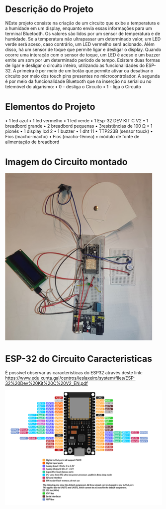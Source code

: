 # Descrição do Projeto
NEste projeto consiste na criação de um circuito que exibe a temperatura e a humidade em um display, enquanto envia essas informações para um terminal Bluetooth. Os valores são lidos por um sensor de temperatura e de humidade. 
Se a temperatura não ultrapassar um determinado valor, um LED verde será aceso, caso contrário, um LED vermelho será acionado.
Além disso, há um sensor de toque que permite ligar e desligar o display. Quando ocorre uma interação com o sensor de toque, um LED é aceso e um buzzer emite um som por um determinado período de tempo.
Existem duas formas de ligar e desligar o circuito inteiro, utilizando as funcionalidades do ESP-32. A primeira é por meio de um botão que permite ativar ou desativar o circuito por meio dos touch pins presentes no microcontrolador. A segunda é por meio da funcionalidade Bluetooth que na inserção no serial ou no telemóvel do algarismo:
•	0 - desliga o Circuito
•	1 - liga o Circuito

# Elementos do Projeto

•	1 led azul
•	1 led vermelho
•	1 led verde
•	1 Esp-32 DEV KIT C V2
•	1 breadbord grande
•	2 breadbord pequenas
•	3resistências de 100 Ω
•	1 pionés
•	1 display lcd 2
•	1 buzzer
•	1 dht 11
•	TTP223B (sensor touck)
•	Fios (macho-macho)
•	Fios (macho-fêmea)
•	módulo de fonte de alimentação de breadbord 


# Imagem do Circuito montado

![1](./Imagens/1.png)


# ESP-32 do Circuito Caracteristicas
 É possível observar as caracteristicas do ESP32 através deste link: https://www.edu.xunta.gal/centros/ieslaxeiro/system/files/ESP-32%20Dev%20Kit%20C%20V2_EN.pdf


![2](./Imagens/2.png)

